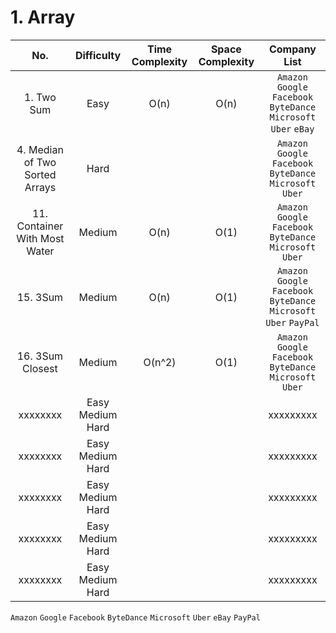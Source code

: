 # 1. Array

|No.|Difficulty|Time Complexity|Space Complexity|Company List|
|:---:|:---:|:---:|:---:|:---:|
| 1. Two Sum | Easy | O(n) | O(n) | `Amazon` `Google` `Facebook` `ByteDance` `Microsoft` `Uber` `eBay` |
| 4. Median of Two Sorted Arrays | Hard |   |   | `Amazon` `Google` `Facebook` `ByteDance` `Microsoft` `Uber` |
| 11. Container With Most Water | Medium | O(n) | O(1) | `Amazon` `Google` `Facebook` `ByteDance` `Microsoft` `Uber` |
| 15. 3Sum | Medium | O(n) | O(1) | `Amazon` `Google` `Facebook` `ByteDance` `Microsoft` `Uber` `PayPal` |
| 16. 3Sum Closest | Medium | O(n^2) | O(1) | `Amazon` `Google` `Facebook` `ByteDance` `Microsoft` `Uber` |
| xxxxxxxx | Easy Medium Hard |   |   | xxxxxxxxx |
| xxxxxxxx | Easy Medium Hard |   |   | xxxxxxxxx |
| xxxxxxxx | Easy Medium Hard |   |   | xxxxxxxxx |
| xxxxxxxx | Easy Medium Hard |   |   | xxxxxxxxx |
| xxxxxxxx | Easy Medium Hard |   |   | xxxxxxxxx |


`Amazon` `Google` `Facebook` `ByteDance` `Microsoft` `Uber` `eBay` `PayPal`



